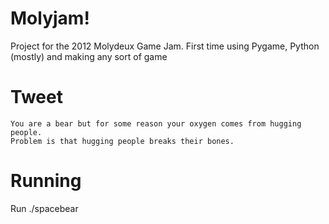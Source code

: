 Molyjam!
========
Project for the 2012 Molydeux Game Jam. First time using Pygame, Python (mostly) and making any sort of game

Tweet
=====
	You are a bear but for some reason your oxygen comes from hugging people. 
	Problem is that hugging people breaks their bones.

Running
=======
Run ./spacebear
